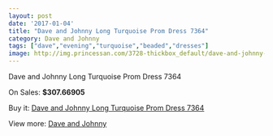 ```yaml
---
layout: post
date: '2017-01-04'
title: "Dave and Johnny Long Turquoise Prom Dress 7364"
category: Dave and Johnny
tags: ["dave","evening","turquoise","beaded","dresses"]
image: http://img.princessan.com/3728-thickbox_default/dave-and-johnny-long-turquoise-prom-dress-7364.jpg
---
```

Dave and Johnny Long Turquoise Prom Dress 7364

On Sales: **$307.66905**
<a href="https://www.princessan.com/en/dave-and-johnny/1709-dave-and-johnny-long-turquoise-prom-dress-7364.html"><amp-img layout="responsive" width="600" height="600" src="//img.princessan.com/3728-thickbox_default/dave-and-johnny-long-turquoise-prom-dress-7364.jpg" alt="Dave and Johnny Long Turquoise Prom Dress 7364 0" /></a>
<a href="https://www.princessan.com/en/dave-and-johnny/1709-dave-and-johnny-long-turquoise-prom-dress-7364.html"><amp-img layout="responsive" width="600" height="600" src="//img.princessan.com/3729-thickbox_default/dave-and-johnny-long-turquoise-prom-dress-7364.jpg" alt="Dave and Johnny Long Turquoise Prom Dress 7364 1" /></a>

Buy it: [Dave and Johnny Long Turquoise Prom Dress 7364](https://www.princessan.com/en/dave-and-johnny/1709-dave-and-johnny-long-turquoise-prom-dress-7364.html "Dave and Johnny Long Turquoise Prom Dress 7364")

View more: [Dave and Johnny](https://www.princessan.com/en/16-dave-and-johnny "Dave and Johnny")